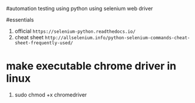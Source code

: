 #automation testing using python using selenium web driver


#essentials

1. official `https://selenium-python.readthedocs.io/`
2. cheat sheet `http://allselenium.info/python-selenium-commands-cheat-sheet-frequently-used/`


# make executable chrome driver in linux

1. sudo chmod +x chromedriver
